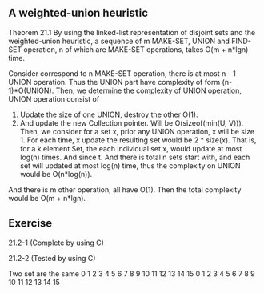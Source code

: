 ## A weighted-union heuristic ##
Theorem 21.1
By using the linked-list representation of disjoint sets and the weighted-union heuristic, a sequence of m MAKE-SET, UNION and FIND-SET operation, n of which are MAKE-SET operations, takes O(m + n*lgn) time. 

Consider correspond to n MAKE-SET operation, there is at most n - 1 UNION operation. Thus the UNION part have complexity of form (n-1)*O(UNION). 
Then, we determine the complexity of UNION operation, UNION operation consist of 
1. Update the size of one UNION, destroy the other O(1).
2. And update the new Collection pointer. Will be O(sizeof(min(U, V))).
Then, we consider for a set x, prior any UNION operation, x will be size 1. For each time, x update the resulting set would be 2 * size(x). That is, for a k element Set, the each individual set x, would update at most log(n) times. And since t. And there is total n sets start with, and each set will updated at most log(n) time, thus the complexity on UNION would be O(n*log(n)). 

And there is m other operation, all have O(1). Then the total complexity would be O(m + n*lgn). 


## Exercise ##
21.2-1 (Complete by using C)

21.2-2 (Tested by using C)

Two set are the same
0 1 2 3 4 5 6 7 8 9 10 11 12 13 14 15
0 1 2 3 4 5 6 7 8 9 10 11 12 13 14 15


